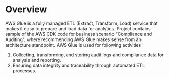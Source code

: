 # Overview

AWS Glue is a fully managed ETL (Extract, Transform, Load) service that makes it easy to prepare and load data for analytics. Project contains sample of the AWS CDK code for business scenario "Compliance and Auditing", where recommending AWS Glue makes sense from an architecture standpoint. AWS Glue is used for following activities:

1. Collecting, transforming, and storing audit logs and compliance data for analysis and reporting.
2. Ensuring data integrity and traceability through automated ETL processes.